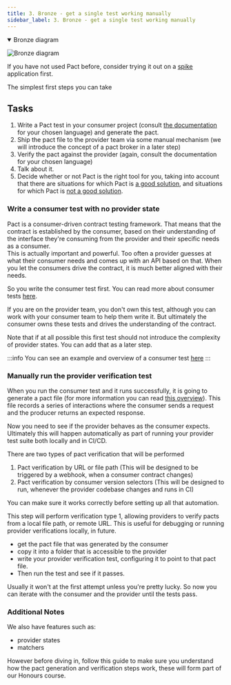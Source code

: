 ```yaml
---
title: 3. Bronze - get a single test working manually
sidebar_label: 3. Bronze - get a single test working manually
---
```


<details open>
  <summary>Bronze diagram</summary>

![Bronze diagram](images/bronze.png)
</details>

If you have not used Pact before, consider trying it out on a [spike](https://en.wikipedia.org/wiki/Spike_%28software_development%29) application first.

The simplest first steps you can take

## Tasks

1. Write a Pact test in your consumer project \(consult [the documentation](/implementation_guides/cli) for your chosen language\) and generate the pact.
2. Ship the pact file to the provider team via some manual mechanism (we will introduce the concept of a pact broker in a later step)
3. Verify the pact against the provider \(again, consult the documentation for your chosen language\)
4. Talk about it.
5. Decide whether or not Pact is the right tool for you, taking into account that there are situations for which Pact is [a good solution](/faq/#what-is-pact-good-for), and situations for which Pact is [not a good solution](/faq/#what-is-pact-not-good-for).

### Write a consumer test with no provider state

Pact is a consumer-driven contract testing framework. That means that the contract is established by the consumer, 
based on their understanding of the interface they're consuming from the provider and their specific needs as a consumer.  
This is actually important and powerful. Too often a provider guesses at what their consumer needs and comes up with an 
API based on that.   When you let the consumers drive the contract, it is much better aligned with their needs.

So you write the consumer test first.  You can read more about consumer tests [here](https://docs.pact.io/consumer).

If you are on the provider team, you don't own this test, although you can work with your consumer team to help them 
write it.  But ultimately the consumer owns these tests and drives the understanding of the contract.

Note that if at all possible this first test should not introduce the complexity of provider states. You can add that as a later step.

:::info
You can see an example and overview of a consumer test [here](https://docs.pact.io/5-minute-getting-started-guide#testing-the-order-web-consumer-project)
:::

### Manually run the provider verification test

When you run the consumer test and it runs successfully, it is going to generate a pact file (for more information you 
can read [this overview](https://docs.pact.io/getting_started/how_pact_works#consumer-testing)). This file records a series of interactions where the consumer sends a request and the producer returns an expected response.

Now you need to see if the provider behaves as the consumer expects. Ultimately this will happen automatically as 
part of running your provider test suite both locally and in CI/CD. 

There are two types of pact verification that will be performed

1. Pact verification by URL or file path (This will be designed to be triggered by a webhook, when a consumer contract changes)
2. Pact verification by consumer version selectors (This will be designed to run, whenever the provider codebase changes and runs in CI)

You can make sure it works correctly before setting up all that automation.  

This step will perform verification type 1, allowing providers to verify pacts from a local file path, or remote URL. This is useful for
debugging or running provider verifications locally, in future.

- get the pact file that was generated by the consumer
- copy it into a folder that is accessible to the provider
- write your provider verification test, configuring it to point to that pact file.
- Then run the test and see if it passes.

Usually it won't at the first attempt unless you're pretty lucky.  So now you can iterate with the consumer and the provider until the tests pass.

### Additional Notes

We also have features such as:

- provider states
- matchers

However before diving in, follow this guide to make sure you understand how the pact generation and verification steps work, these will form part of our Honours course.
